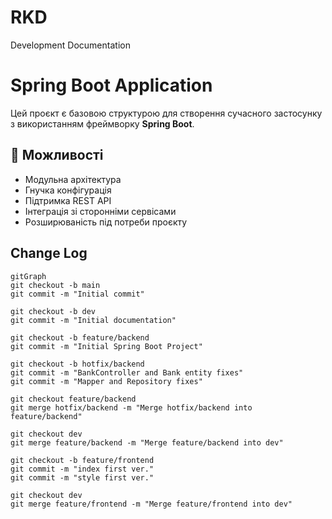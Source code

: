 # RKD
Development Documentation

# Spring Boot Application

Цей проєкт є базовою структурою для створення сучасного застосунку з використанням фреймворку **Spring Boot**.

## 🔧 Можливості

- Модульна архітектура
- Гнучка конфігурація
- Підтримка REST API
- Інтеграція зі сторонніми сервісами
- Розширюваність під потреби проєкту

## Change Log

```mermaid 
gitGraph 
git checkout -b main
git commit -m "Initial commit"

git checkout -b dev
git commit -m "Initial documentation"

git checkout -b feature/backend
git commit -m "Initial Spring Boot Project"

git checkout -b hotfix/backend
git commit -m "BankController and Bank entity fixes"
git commit -m "Mapper and Repository fixes"

git checkout feature/backend
git merge hotfix/backend -m "Merge hotfix/backend into feature/backend"

git checkout dev
git merge feature/backend -m "Merge feature/backend into dev"

git checkout -b feature/frontend
git commit -m "index first ver."
git commit -m "style first ver."

git checkout dev
git merge feature/frontend -m "Merge feature/frontend into dev"
```
